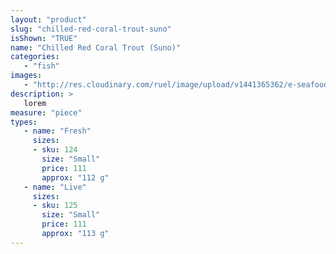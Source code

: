 ```yaml
---
layout: "product"
slug: "chilled-red-coral-trout-suno"
isShown: "TRUE"
name: "Chilled Red Coral Trout (Suno)"
categories:
   - "fish"
images:
   - "http://res.cloudinary.com/ruel/image/upload/v1441365362/e-seafoods/chilled-red-coral-trout.jpg"
description: >
   lorem
measure: "piece"
types: 
   - name: "Fresh"
     sizes: 
     - sku: 124
       size: "Small"
       price: 111
       approx: "112 g"
   - name: "Live"
     sizes: 
     - sku: 125
       size: "Small"
       price: 111
       approx: "113 g"
---
```


